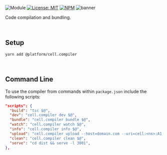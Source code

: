 ![Module](https://img.shields.io/badge/%40platform-cell.compiler-%23EA4E7E.svg)
[![License: MIT](https://img.shields.io/badge/license-MIT-blue.svg)](https://opensource.org/licenses/MIT)
[![NPM](https://img.shields.io/npm/v/@platform/cell.compiler.svg?colorB=blue&style=flat)](https://www.npmjs.com/package/@platform/cell.compiler)
![banner](https://user-images.githubusercontent.com/185555/95702738-a6a88380-0ca9-11eb-948c-c17317e4d7cd.png)

Code compilation and bundling.

<p>&nbsp;</p>

## Setup

    yarn add @platform/cell.compiler

<p>&nbsp;</p>

## Command Line

To use the compiler from commands within `package.json` include the following scripts:

```json
"scripts": {
  "build": "tsc $@",
  "dev": "cell.compiler dev $@",
  "bundle": "cell.compiler bundle $@",
  "watch": "cell.compiler watch $@",
  "info": "cell.compiler info $@",
  "upload": "cell.compiler upload --host=domain.com --uri=cell:<ns>:A1 --dir=foobar",
  "clean": "cell.compiler clean $@",
  "serve": "cd dist && serve -l 3001",
},
```

<p>&nbsp;</p>
<p>&nbsp;</p>
